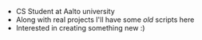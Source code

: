 - CS Student at Aalto university 
- Along with real projects I'll have some _old_ scripts here
- Interested in creating something new :)
